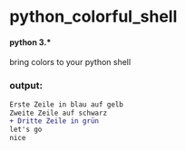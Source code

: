 # python_colorful_shell
#### python 3.*
bring colors to your python shell
### output:
```diff
Erste Zeile in blau auf gelb
Zweite Zeile auf schwarz
+ Dritte Zeile in grün
let's go
nice
```
